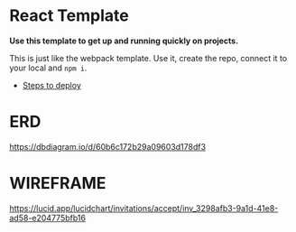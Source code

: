 
# React Template

**Use this template to get up and running quickly on projects.**

This is just like the webpack template. Use it, create the repo, connect it to your local and `npm i`.

- [Steps to deploy](https://github.com/nss-nightclass-projects/REACT-Deployment-Netlify)

# ERD 
https://dbdiagram.io/d/60b6c172b29a09603d178df3

# WIREFRAME 
https://lucid.app/lucidchart/invitations/accept/inv_3298afb3-9a1d-41e8-ad58-e204775bfb16

